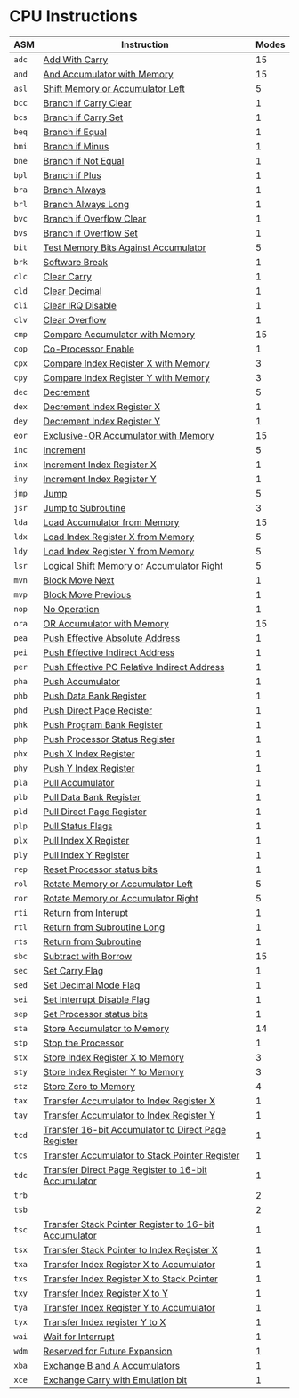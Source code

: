 
# CPU Instructions

| ASM   | Instruction                                                        | Modes |
|-------|--------------------------------------------------------------------|-------|
| `adc` | [Add With Carry](./adc#readme)                                     | 15    |
| `and` | [And Accumulator with Memory](./and#readme)                        | 15    |
| `asl` | [Shift Memory or Accumulator Left](./asl#readme)                   | 5     |
| `bcc` | [Branch if Carry Clear](./b__#bcc)                                 | 1     |
| `bcs` | [Branch if Carry Set](./b__#bcs)                                   | 1     |
| `beq` | [Branch if Equal](./b__#beq)                                       | 1     |
| `bmi` | [Branch if Minus](./b__#bmi)                                       | 1     |
| `bne` | [Branch if Not Equal](./b__#bne)                                   | 1     |
| `bpl` | [Branch if Plus](./b__#bpl)                                        | 1     |
| `bra` | [Branch Always](./b__#bra)                                         | 1     |
| `brl` | [Branch Always Long](./b__#brl)                                    | 1     |
| `bvc` | [Branch if Overflow Clear](./b__#bvc)                              | 1     |
| `bvs` | [Branch if Overflow Set](./b__#bvs)                                | 1     |
| `bit` | [Test Memory Bits Against Accumulator](./bit#readme)               | 5     |
| `brk` | [Software Break](./brk#readme)                                     | 1     |
| `clc` | [Clear Carry](./cl_#clc)                                           | 1     |
| `cld` | [Clear Decimal](./cl_#cld)                                         | 1     |
| `cli` | [Clear IRQ Disable](./cl_#cli)                                     | 1     |
| `clv` | [Clear Overflow](./cl_#clv)                                        | 1     |
| `cmp` | [Compare Accumulator with Memory](./cmp)                           | 15    |
| `cop` | [Co-Processor Enable](./cop#readme)                                | 1     |
| `cpx` | [Compare Index Register X with Memory](./cp_#cpx)                  | 3     |
| `cpy` | [Compare Index Register Y with Memory](./cp_#cpy)                  | 3     |
| `dec` | [Decrement](./de_#dec)                                             | 5     |
| `dex` | [Decrement Index Register X](./de_#dex)                            | 1     |
| `dey` | [Decrement Index Register Y](./de_#dey)                            | 1     |
| `eor` | [Exclusive-OR Accumulator with Memory](./eor#readme)               | 15    |
| `inc` | [Increment](./in_#inc)                                             | 5     |
| `inx` | [Increment Index Register X](./in_#inx)                            | 1     |
| `iny` | [Increment Index Register Y](./in_#iny)                            | 1     |
| `jmp` | [Jump](./jmp#readme)                                               | 5     |
| `jsr` | [Jump to Subroutine](./jsr#readme)                                 | 3     |
| `lda` | [Load Accumulator from Memory](./lda#readme)                       | 15    |
| `ldx` | [Load Index Register X from Memory](./ld_#ldx)                     | 5     |
| `ldy` | [Load Index Register Y from Memory](./ld_#ldy)                     | 5     |
| `lsr` | [Logical Shift Memory or Accumulator Right](./lsr#readme)          | 5     |
| `mvn` | [Block Move Next](./mv_#mvn)                                       | 1     |
| `mvp` | [Block Move Previous](./mv_#mvp)                                   | 1     |
| `nop` | [No Operation](./nop#readme)                                       | 1     |
| `ora` | [OR Accumulator with Memory](./ora#readme)                         | 15    |
| `pea` | [Push Effective Absolute Address](./ph_#pea)                       | 1     |
| `pei` | [Push Effective Indirect Address](./ph_#pei)                       | 1     |
| `per` | [Push Effective PC Relative Indirect Address](./ph_#per)           | 1     |
| `pha` | [Push Accumulator](./ph_#pha)                                      | 1     |
| `phb` | [Push Data Bank Register](./ph_#phb)                               | 1     |
| `phd` | [Push Direct Page Register](./ph_#phd)                             | 1     |
| `phk` | [Push Program Bank Register](./ph_#phk)                            | 1     |
| `php` | [Push Processor Status Register](./ph_#php)                        | 1     |
| `phx` | [Push X Index Register](./ph_#phx)                                 | 1     |
| `phy` | [Push Y Index Register](./ph_#phy)                                 | 1     |
| `pla` | [Pull Accumulator](./pl_#pla)                                      | 1     |
| `plb` | [Pull Data Bank Register](./pl_#plb)                               | 1     |
| `pld` | [Pull Direct Page Register](./pl_#pld)                             | 1     |
| `plp` | [Pull Status Flags](./pl_#plp)                                     | 1     |
| `plx` | [Pull Index X Register](./pl_#plx)                                 | 1     |
| `ply` | [Pull Index Y Register](./pl_#ply)                                 | 1     |
| `rep` | [Reset Processor status bits](./rep#readme)                        | 1     |
| `rol` | [Rotate Memory or Accumulator Left](./rol#readme)                  | 5     |
| `ror` | [Rotate Memory or Accumulator Right](./ror#readme)                 | 5     |
| `rti` | [Return from Interupt](./rt_#rti)                                  | 1     |
| `rtl` | [Return from Subroutine Long](./rt_#rtl)                           | 1     |
| `rts` | [Return from Subroutine](./rt_#rts)                                | 1     |
| `sbc` | [Subtract with Borrow](./sbc)                                      | 15    |
| `sec` | [Set Carry Flag](./se_#sec)                                        | 1     |
| `sed` | [Set Decimal Mode Flag](./se_#sed)                                 | 1     |
| `sei` | [Set Interrupt Disable Flag](./se_#sei)                            | 1     |
| `sep` | [Set Processor status bits](./se_#sep)                             | 1     |
| `sta` | [Store Accumulator to Memory](./sta#readme)                        | 14    |
| `stp` | [Stop the Processor](./stp#readme)                                 | 1     |
| `stx` | [Store Index Register X to Memory](./st_#stx)                      | 3     |
| `sty` | [Store Index Register Y to Memory](./st_#sty)                      | 3     |
| `stz` | [Store Zero to Memory](./st_#stz)                                  | 4     |
| `tax` | [Transfer Accumulator to Index Register X](./t__#tax)              | 1     |
| `tay` | [Transfer Accumulator to Index Register Y](./t__#tay)              | 1     |
| `tcd` | [Transfer 16-bit Accumulator to Direct Page Register](./t__#tcd)   | 1     |
| `tcs` | [Transfer Accumulator to Stack Pointer Register](./t__#tcs)        | 1     |
| `tdc` | [Transfer Direct Page Register to 16-bit Accumulator](./t__#tdc)   | 1     |
| `trb` |                                                                    | 2     |
| `tsb` |                                                                    | 2     |
| `tsc` | [Transfer Stack Pointer Register to 16-bit Accumulator](./t__#tsc) | 1     |
| `tsx` | [Transfer Stack Pointer to Index Register X](./t__#tsx)            | 1     |
| `txa` | [Transfer Index Register X to Accumulator](./t__#txa)              | 1     |
| `txs` | [Transfer Index Register X to Stack Pointer](./t__#txs)            | 1     |
| `txy` | [Transfer Index Register X to Y](./t__#txy)                        | 1     |
| `tya` | [Transfer Index Register Y to Accumulator](./t__#tya)              | 1     |
| `tyx` | [Transfer Index register Y to X](./t__#tyx)                        | 1     |
| `wai` | [Wait for Interrupt](./wai#readme)                                 | 1     |
| `wdm` | [Reserved for Future Expansion](./wdm#readme)                      | 1     |
| `xba` | [Exchange B and A Accumulators](./xba#readme)                      | 1     |
| `xce` | [Exchange Carry with Emulation bit](./xce#readme)                  | 1     |
